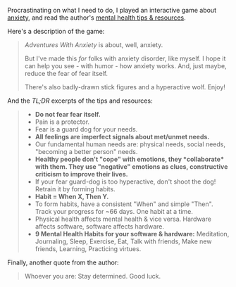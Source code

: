 Procrastinating on what I need to do, I played an interactive game about [anxiety](https://ncase.me/anxiety), and read the author's [mental health tips & resources](https://ncase.me/mental-health). 

Here's a description of the game: 
> *Adventures With Anxiety* is about, well, anxiety. 
>
> But I've made this *for* folks with anxiety disorder, like myself. I hope it can help you see - with humor - how anxiety works. And, just maybe, reduce the fear of fear itself. 
>
> There's also badly-drawn stick figures and a hyperactive wolf. Enjoy!

And the *TL;DR* excerpts of the tips and resources:
> - **Do not fear fear itself.**
> - Pain is a protector.
> - Fear is a guard dog for your needs.
> - **All feelings are imperfect signals about met/unmet needs.**
> - Our fundamental human needs are: physical needs, social needs, "becoming a better person" needs.
> - **Healthy people don't "cope" with emotions, they \*collaborate\* with them. They use "negative" emotions as clues, constructive criticism to improve their lives.**
> - If your fear guard-dog is too hyperactive, don't shoot the dog! Retrain it by forming habits.
> - **Habit = When X, Then Y.**
> - To form habits, have a consistent "When" and simple "Then". Track your progress for ~66 days. One habit at a time.
> - Physical health affects mental health & vice versa. Hardware affects software, software affects hardware.
> - **9 Mental Health Habits for your software & hardware:** Meditation, Journaling, Sleep, Exercise, Eat, Talk with friends, Make new friends, Learning, Practicing virtues.

Finally, another quote from the author:
> Whoever you are: Stay determined. Good luck.
